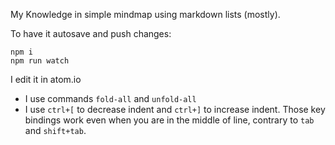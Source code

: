 My Knowledge in simple mindmap using markdown lists (mostly).

To have it autosave and push changes:

```
npm i
npm run watch
```

I edit it in atom.io
- I use commands `fold-all` and `unfold-all`
- I use `ctrl+[` to decrease indent and `ctrl+]` to increase indent. Those key bindings work even when you are in the middle of line, contrary to `tab` and `shift+tab`.
